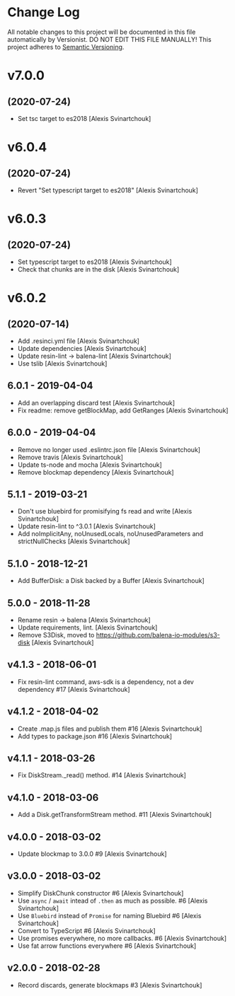 # Change Log

All notable changes to this project will be documented in this file
automatically by Versionist. DO NOT EDIT THIS FILE MANUALLY!
This project adheres to [Semantic Versioning](http://semver.org/).

# v7.0.0
## (2020-07-24)

* Set tsc target to es2018 [Alexis Svinartchouk]

# v6.0.4
## (2020-07-24)

* Revert "Set typescript target to es2018" [Alexis Svinartchouk]

# v6.0.3
## (2020-07-24)

* Set typescript target to es2018 [Alexis Svinartchouk]
* Check that chunks are in the disk [Alexis Svinartchouk]

# v6.0.2
## (2020-07-14)

* Add .resinci.yml file [Alexis Svinartchouk]
* Update dependencies [Alexis Svinartchouk]
* Update resin-lint -> balena-lint [Alexis Svinartchouk]
* Use tslib [Alexis Svinartchouk]

## 6.0.1 - 2019-04-04

* Add an overlapping discard test [Alexis Svinartchouk]
* Fix readme: remove getBlockMap, add GetRanges [Alexis Svinartchouk]

## 6.0.0 - 2019-04-04

* Remove no longer used .eslintrc.json file [Alexis Svinartchouk]
* Remove travis [Alexis Svinartchouk]
* Update ts-node and mocha [Alexis Svinartchouk]
* Remove blockmap dependency [Alexis Svinartchouk]

## 5.1.1 - 2019-03-21

* Don't use bluebird for promisifying fs read and write [Alexis Svinartchouk]
* Update resin-lint to ^3.0.1 [Alexis Svinartchouk]
* Add noImplicitAny, noUnusedLocals, noUnusedParameters and strictNullChecks [Alexis Svinartchouk]

## 5.1.0 - 2018-12-21

* Add BufferDisk: a Disk backed by a Buffer [Alexis Svinartchouk]

## 5.0.0 - 2018-11-28

* Rename resin -> balena [Alexis Svinartchouk]
* Update requirements, lint. [Alexis Svinartchouk]
* Remove S3Disk, moved to https://github.com/balena-io-modules/s3-disk [Alexis Svinartchouk]

## v4.1.3 - 2018-06-01

* Fix resin-lint command, aws-sdk is a dependency, not a dev dependency #17 [Alexis Svinartchouk]

## v4.1.2 - 2018-04-02

* Create .map.js files and publish them #16 [Alexis Svinartchouk]
* Add types to package.json #16 [Alexis Svinartchouk]

## v4.1.1 - 2018-03-26

* Fix DiskStream._read() method. #14 [Alexis Svinartchouk]

## v4.1.0 - 2018-03-06

* Add a Disk.getTransformStream method. #11 [Alexis Svinartchouk]

## v4.0.0 - 2018-03-02

* Update blockmap to 3.0.0 #9 [Alexis Svinartchouk]

## v3.0.0 - 2018-03-02

* Simplify DiskChunk constructor #6 [Alexis Svinartchouk]
* Use `async` / `await` intead of `.then` as much as possible. #6 [Alexis Svinartchouk]
* Use `Bluebird` instead of `Promise` for naming Bluebird #6 [Alexis Svinartchouk]
* Convert to TypeScript #6 [Alexis Svinartchouk]
* Use promises everywhere, no more callbacks. #6 [Alexis Svinartchouk]
* Use fat arrow functions everywhere #6 [Alexis Svinartchouk]

## v2.0.0 - 2018-02-28

* Record discards, generate blockmaps #3 [Alexis Svinartchouk]

